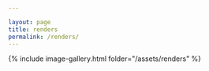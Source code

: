 ```yaml
---

layout: page
title: renders
permalink: /renders/
---
```


{% include image-gallery.html folder="/assets/renders" %}
